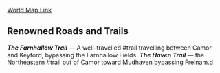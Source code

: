 [World Map Link](https://inkarnate.com/m/vOvk7g-landers-coast/)

## Renowned Roads and Trails
***The Farnhallow Trail*** — A well-travelled #trail travelling between Camor and Keyford, bypassing the Farnhallow Fields.
***The Haven Trail*** — the Northeastern #trail  out of Camor toward Mudhaven bypassing Frelnam.d